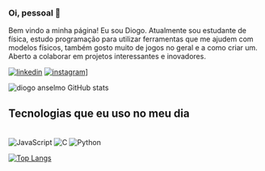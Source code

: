 ### Oi, pessoal 👋
Bem vindo a minha página!
Eu sou Diogo.
Atualmente sou estudante de física, estudo programação para utilizar ferramentas que me ajudem com modelos físicos, também gosto muito de jogos no geral e a como criar um.
Aberto a colaborar em projetos interessantes e inovadores.

[![linkedin](https://img.shields.io/badge/LinkedIn-0077B5?style=for-the-badge&logo=linkedin&logoColor=white)](https:www.linkedin.com/diogo-anselmo-201112266)
[![instagram](https://img.shields.io/badge/Instagram-E4405F?style=for-the-badge&logo=instagram&logoColor=white)](https://instagram.com/diogo__anselmo?igshid=MzNINGNKZWQ4Mg==)]

![diogo anselmo GitHub stats](https://github-readme-stats.vercel.app/api?username=diogoanselmodasilva&show_icons=true&theme=dracula)

## Tecnologias que eu uso no meu dia
<div style="display:inline_block"><br/>
  <img align="center" alt="JavaScript" src="https://img.shields.io/badge/JavaScript-F7DF1E?style=for-the-badge&logo=javascript&logoColor=black"/>
  <img align="center" alt="C" src="https://img.shields.io/badge/C-00599C?style=for-the-badge&logo=c&logoColor=white"/>
  <img align="center" alt="Python" src="https://img.shields.io/badge/Python-3776AB?style=for-the-badge&logo=python&logoColor=white"/>
</div>

[![Top Langs](https://github-readme-stats.vercel.app/api/top-langs/?username=diogoanselmodasilva&size_weight=0.5&count_weight=0.5)](https://github.com/diogoanselmodasilva/github-readme-stats)
